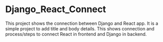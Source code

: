 # Django_React_Connect
This project shows the connection between Django and React app.
It is a simple project to add title and body details.
This shows connection and process/steps to connect React in frontend and Django in backend.
